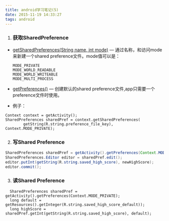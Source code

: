 ```yaml
---
title: android学习笔记(5)
date: 2015-11-19 14:33:27
tags: android
---
```

1. ### 获取SharedPreference
  - [getSharedPreferences(String name, int mode)][1] — 通过名称，和访问mode来新建一个shared preference文件。mode值可以是：
    ```
    MODE_PRIVATE
    MODE_WORLD_READABLE
    MODE_WORLD_WRITEABLE
    MODE_MULTI_PROCESS
    ```
  - [getPreferences()][2] — 创建默认的shared preference文件,app只需要一个preference文件时使用。

  - 例子：
```
Context context = getActivity();
SharedPreferences sharedPref = context.getSharedPreferences(
        getString(R.string.preference_file_key), Context.MODE_PRIVATE);
```

2. ### 写Shared Preference
  ``` Java
SharedPreferences sharedPref = getActivity().getPreferences(Context.MODE_PRIVATE);
SharedPreferences.Editor editor = sharedPref.edit();
editor.putInt(getString(R.string.saved_high_score), newHighScore);
editor.commit();
```

3. ### 读Shared Preference  
  ```
    SharedPreferences sharedPref = getActivity().getPreferences(Context.MODE_PRIVATE);
    long default = getResources().getInteger(R.string.saved_high_score_default));
    long highScore = sharedPref.getInt(getString(R.string.saved_high_score), default);

```

  [1]: http://developer.android.com/reference/android/content/Context.html#getSharedPreferences(java.lang.String,int)
  
  [2]: http://developer.android.com/reference/android/app/Activity.html#getPreferences(int)